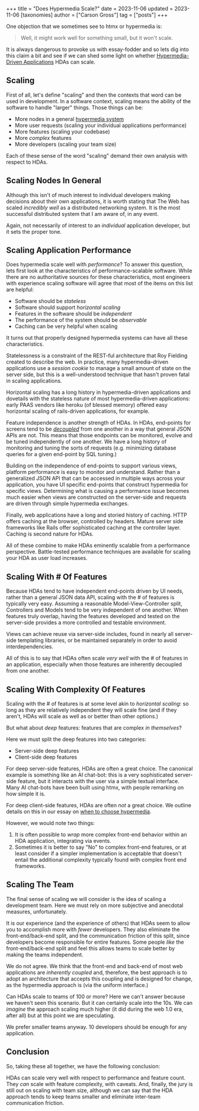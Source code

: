 +++
title = "Does Hypermedia Scale?"
date = 2023-11-06
updated = 2023-11-06
[taxonomies]
author = ["Carson Gross"]
tag = ["posts"]
+++

One objection that we sometimes see to htmx or hypermedia is:

> Well, it might work well for something small, but it won't scale.
 
It is always dangerous to provoke us with essay-fodder and so lets dig into this claim a bit and see if we can
shed some light on whether [Hypermedia-Driven Applications]((@/essays/hypermedia-driven-applications.md)) HDAs can scale.

## Scaling

First of all, let's define "scaling" and then the contexts that word can be used in development. In a software context,
scaling means the ability of the software to handle "larger" things.  Those things can be:

* More nodes in a general [hypermedia system](https://hypermedia.systems)
* More user requests (scaling your individual applications performance)
* More features  (scaling your codebase) 
* More _complex_ features 
* More developers (scaling your team size)

Each of these sense of the word "scaling" demand their own analysis with respect to HDAs.

## Scaling Nodes In General

Although this isn't of much interest to individual developers making decisions about their own applications, it is worth
stating that The Web has scaled _incredibly well_ as a distributed networking system.  It is the most successful
distributed system that I am aware of, in any event.

Again, not necessarily of interest to an _individual_ application developer, but it sets the proper tone.

## Scaling Application Performance

Does hypermedia scale well with _performance_?  To answer this question, lets first look at the characteristics of
performance-scalable software.  While there are no authoritative sources for these characteristics, most engineers
with experience scaling software will agree that most of the items on this list are helpful:

* Software should be _stateless_
* Software should support _horizontal scaling_
* Features in the software should be _independent_
* The performance of the system should be _observable_
* Caching can be very helpful when scaling

It turns out that properly designed hypermedia systems can have all these characteristics.

Statelessness is a constraint of the REST-ful architecture that Roy Fielding created to describe the web.  In practice,
many hypermedia-driven applications use a _session cookie_ to manage a small amount of state on the server side, but
this is a well-understood technique that hasn't proven fatal in scaling applications.

Horizontal scaling has a long history in hypermedia-driven applications and dovetails with the stateless nature of most 
hypermedia-driven applications: early PAAS vendors like heroku (of blessed memory) offered easy horizontal scaling of
rails-driven applications, for example.

Feature independence is another strength of HDAs.  In HDAs, end-points for screens tend to be
[_decoupled_](@/essays/two-approaches-to-decoupling.md) from one another in a way that general JSON APIs are not.  This
means that those endpoints can be monitored, evolve and be tuned independently of one another. We have a long history of
monitoring and tuning the sorts of requests (e.g. minimizing database queries for a given end-point by SQL tuning.)

Building on the independence of end-points to support various views, platform performance is easy to monitor and 
understand.  Rather than a generalized JSON API that can be accessed in multiple ways across your application, you have
UI specific end-points that construct hypermedia for specific views.  Determining what is causing a performance issue
becomes much easier when views are constructed on the server-side and requests are driven through simple hypermedia
exchanges.

Finally, web applications have a long and storied history of caching.  HTTP offers caching at the browser, controlled
by headers.  Mature server side frameworks like Rails offer sophisticated caching at the controller layer.  Caching is
second nature for HDAs.

All of these combine to make HDAs eminently scalable from a performance perspective.  Battle-tested performance techniques
are available for scaling your HDA as user load increases.

## Scaling With # Of Features

Because HDAs tend to have independent end-points driven by UI needs, rather than a general JSON data API, scaling with 
the # of features is typically very easy.  Assuming a reasonable Model-View-Controller split, Controllers and Models
tend to be very independent of one another.  When features truly overlap, having the features developed and tested
on the server-side provides a more controlled and testable environment.

Views can achieve reuse via server-side includes, found in nearly all server-side templating libraries, or be maintained
separately in order to avoid interdependencies.

All of this is to say that HDAs often scale _very well_ with the # of features in an application, especially when those
features are inherently decoupled from one another.

## Scaling With Complexity Of Features

Scaling with the # of features is at some level akin to _horizontal scaling_: so long as they are relatively independent
they will scale fine (and if they aren't, HDAs will scale as well as or better than other options.)

But what about _deep_ features: features that are complex _in themselves_?

Here we must split the deep features into two categories:

* Server-side deep features
* Client-side deep features

For deep server-side features, HDAs are often a great choice.  The canonical example is something like an AI chat-bot:
this is a very sophisticated server-side feature, but it interacts with the user via a simple textual interface.  Many
AI chat-bots have been built using htmx, with people remarking on how simple it is.

For deep client-side features, HDAs are often _not_ a great choice.  We outline details on this in our essay on
[when to choose hypermedia](@/essays/when-to-use-hypermedia.md).

However, we would note two things:

1. It is often possible to _wrap_ more complex front-end behavior within an HDA application, integrating via events.
2. Sometimes it is better to say "No" to complex front-end features, or at least consider if a simpler implementation
   is acceptable that doesn't entail the additional complexity typically found with complex front end frameworks.

## Scaling The Team

The final sense of scaling we will consider is the idea of scaling a development team.  Here we must rely on more
subjective and anecdotal measures, unfortunately.

It is our experience (and the experience of others) that HDAs seem to allow you to accomplish more with _fewer_ developers.
They also eliminate the front-end/back-end split, and the communication friction of this split,
since developers become responsible for entire features.  Some people _like_ the front-end/back-end split and feel
this allows teams to scale better by making the teams independent.

We do not agree.  We think that the front-end and back-end of most web applications are _inherently coupled_ and, therefore,
the best approach is to adopt an architecture that accepts this coupling and is designed for change, as the hypermedia
approach is (via the uniform interface.)

Can HDAs scale to teams of 100 or more?  Here we can't answer because we haven't seen this scenario.  But it can certainly
scale into the 10s.  We can _imagine_ the approach scaling much higher (it did during the web 1.0 era, after all) but
at this point we are speculating.

We prefer smaller teams anyway.  10 developers should be enough for any application.

## Conclusion

So, taking these all together, we have the following conclusion:

HDAs can scale very well with respect to performance and feature count.  They *can* scale with feature complexity,
with caveats.  And, finally, the jury is still out on scaling with team size, although we can say that the HDA approach
tends to keep teams smaller and eliminate inter-team communication friction.



